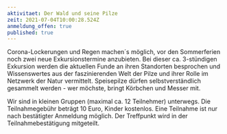 ```yaml
---
aktivitaet: Der Wald und seine Pilze
zeit: 2021-07-04T10:00:28.524Z
anmeldung_offen: true
published: true
---
```

Corona-Lockerungen und Regen machen´s möglich, vor den Sommerferien noch zwei neue Exkursionstermine anzubieten. Bei dieser ca. 3-stündigen Exkursion werden die aktuellen Funde an ihren Standorten besprochen und Wissenswertes aus der faszinierenden Welt der Pilze und ihrer Rolle im Netzwerk der Natur vermittelt. Speisepilze dürfen selbstverständlich gesammelt werden - wer möchste, bringt Körbchen und Messer mit.

 Wir sind in kleinen Gruppen (maximal ca. 12 Teilnehmer) unterwegs. Die Teilnahmegebühr beträgt 10 Euro, Kinder kostenlos. Eine Teilnahme ist nur nach bestätigter Anmeldung möglich. Der Treffpunkt wird in der Teilnahmebestätigung mitgeteilt. 

